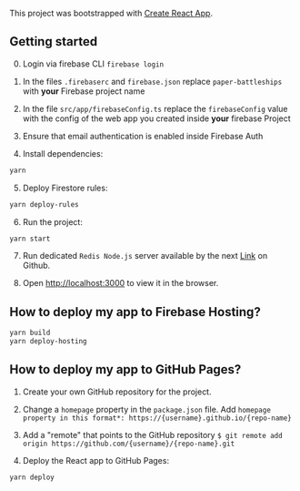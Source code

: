 This project was bootstrapped with [Create React App](https://github.com/facebook/create-react-app).

## Getting started

0. Login via firebase CLI `firebase login`

1. In the files `.firebaserc` and `firebase.json` replace `paper-battleships` with **your** Firebase project name

2. In the file `src/app/firebaseConfig.ts` replace the `firebaseConfig` value with the config of the web app you created inside **your** firebase Project

3. Ensure that email authentication is enabled inside Firebase Auth

4. Install dependencies:

```sh
yarn
```

5. Deploy Firestore rules:

```sh
yarn deploy-rules
```

6. Run the project:

```sh
yarn start
```

7. Run dedicated `Redis Node.js` server available by the next [Link](https://github.com/iNikolas/paper-battleships-game-lobby-server) on Github.

8. Open [http://localhost:3000](http://localhost:3000) to view it in the browser.

## How to deploy my app to Firebase Hosting?

```sh
yarn build
yarn deploy-hosting
```

## How to deploy my app to GitHub Pages?

1. Create your own GitHub repository for the project.

2. Change a `homepage` property in the `package.json` file. Add `homepage` `property in this format*: https://{username}.github.io/{repo-name}`

3. Add a "remote" that points to the GitHub repository `$ git remote add origin https://github.com/{username}/{repo-name}.git`

4. Deploy the React app to GitHub Pages:

```sh
yarn deploy
```